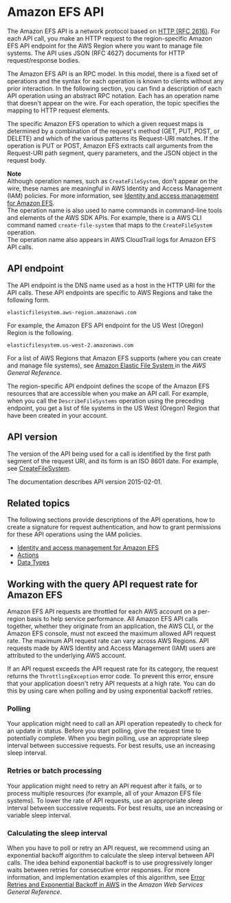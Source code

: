 # Amazon EFS API<a name="api-reference"></a>

The Amazon EFS API is a network protocol based on [HTTP \(RFC 2616\)](https://www.ietf.org/rfc/rfc2616.txt)\. For each API call, you make an HTTP request to the region\-specific Amazon EFS API endpoint for the AWS Region where you want to manage file systems\. The API uses JSON \(RFC 4627\) documents for HTTP request/response bodies\.

The Amazon EFS API is an RPC model\. In this model, there is a fixed set of operations and the syntax for each operation is known to clients without any prior interaction\. In the following section, you can find a description of each API operation using an abstract RPC notation\. Each has an operation name that doesn't appear on the wire\. For each operation, the topic specifies the mapping to HTTP request elements\. 

The specific Amazon EFS operation to which a given request maps is determined by a combination of the request's method \(GET, PUT, POST, or DELETE\) and which of the various patterns its Request\-URI matches\. If the operation is PUT or POST, Amazon EFS extracts call arguments from the Request\-URI path segment, query parameters, and the JSON object in the request body\.

**Note**  
Although operation names, such as `CreateFileSystem`, don't appear on the wire, these names are meaningful in AWS Identity and Access Management \(IAM\) policies\. For more information, see [Identity and access management for Amazon EFS](auth-and-access-control.md)\.   
The operation name is also used to name commands in command\-line tools and elements of the AWS SDK APIs\. For example, there is a AWS CLI command named `create-file-system` that maps to the `CreateFileSystem` operation\.   
The operation name also appears in AWS CloudTrail logs for Amazon EFS API calls\.

## API endpoint<a name="api-reference-endpoint"></a>

The API endpoint is the DNS name used as a host in the HTTP URI for the API calls\. These API endpoints are specific to AWS Regions and take the following form\.

```
elasticfilesystem.aws-region.amazonaws.com
```

For example, the Amazon EFS API endpoint for the US West \(Oregon\) Region is the following\.

```
elasticfilesystem.us-west-2.amazonaws.com
```

For a list of AWS Regions that Amazon EFS supports \(where you can create and manage file systems\), see [Amazon Elastic File System ](https://docs.aws.amazon.com/general/latest/gr/rande.html#elasticfilesystem-region) in the *AWS General Reference*\.

The region\-specific API endpoint defines the scope of the Amazon EFS resources that are accessible when you make an API call\. For example, when you call the `DescribeFileSystems` operation using the preceding endpoint, you get a list of file systems in the US West \(Oregon\) Region that have been created in your account\. 

## API version<a name="api-reference-version"></a>

The version of the API being used for a call is identified by the first path segment of the request URI, and its form is an ISO 8601 date\. For example, see [CreateFileSystem](API_CreateFileSystem.md)\. 

The documentation describes API version 2015\-02\-01\.

## Related topics<a name="api-reference-related-topics"></a>

The following sections provide descriptions of the API operations, how to create a signature for request authentication, and how to grant permissions for these API operations using the IAM policies\.
+ [Identity and access management for Amazon EFS](auth-and-access-control.md)
+ [Actions](API_Operations.md)
+ [Data Types](API_Types.md)

## Working with the query API request rate for Amazon EFS<a name="api-throttling"></a>

Amazon EFS API requests are throttled for each AWS account on a per\-region basis to help service performance\. All Amazon EFS API calls together, whether they originate from an application, the AWS CLI, or the Amazon EFS console, must not exceed the maximum allowed API request rate\. The maximum API request rate can vary across AWS Regions\. API requests made by AWS Identity and Access Management \(IAM\) users are attributed to the underlying AWS account\.

If an API request exceeds the API request rate for its category, the request returns the `ThrottlingException` error code\. To prevent this error, ensure that your application doesn't retry API requests at a high rate\. You can do this by using care when polling and by using exponential backoff retries\.

### Polling<a name="efs-polling"></a>

Your application might need to call an API operation repeatedly to check for an update in status\. Before you start polling, give the request time to potentially complete\. When you begin polling, use an appropriate sleep interval between successive requests\. For best results, use an increasing sleep interval\.

### Retries or batch processing<a name="efs-retries"></a>

Your application might need to retry an API request after it fails, or to process multiple resources \(for example, all of your Amazon EFS file systems\)\. To lower the rate of API requests, use an appropriate sleep interval between successive requests\. For best results, use an increasing or variable sleep interval\.

### Calculating the sleep interval<a name="efs-sleep-interval-calculation"></a>

When you have to poll or retry an API request, we recommend using an exponential backoff algorithm to calculate the sleep interval between API calls\. The idea behind exponential backoff is to use progressively longer waits between retries for consecutive error responses\. For more information, and implementation examples of this algorithm, see [Error Retries and Exponential Backoff in AWS](https://docs.aws.amazon.com/general/latest/gr/api-retries.html) in the *Amazon Web Services General Reference\.*